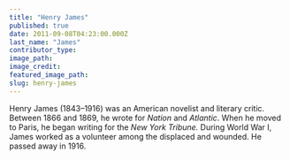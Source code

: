 ```yaml
---
title: "Henry James"
published: true
date: 2011-09-08T04:23:00.000Z
last_name: "James"
contributor_type:
image_path:
image_credit:
featured_image_path:
slug: henry-james
---
```


Henry James (1843–1916) was an American novelist and literary critic. Between 1866 and 1869, he wrote for _Nation_ and _Atlantic_. When he moved to Paris, he began writing for the _New York Tribune._ During World War I, James worked as a volunteer among the displaced and wounded. He passed away in 1916.

